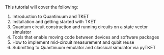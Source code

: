 This tutorial will cover the following:

1. Introduction to Quantinuum and TKET
2. Installation and getting started with TKET
3. Quantum circuit construction and running circuits on a state vector simulator
4. Tools that enable moving code between devices and software packages
5. How to implement mid-circuit measurement and qubit reuse
6. Submitting to Quantinuum emulator and classical simulator via pyTKET
